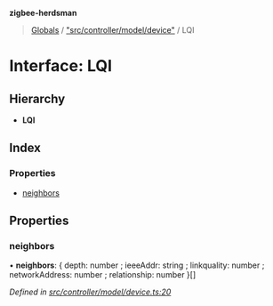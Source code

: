 **zigbee-herdsman**

> [Globals](../README.md) / ["src/controller/model/device"](../modules/_src_controller_model_device_.md) / LQI

# Interface: LQI

## Hierarchy

* **LQI**

## Index

### Properties

* [neighbors](_src_controller_model_device_.lqi.md#neighbors)

## Properties

### neighbors

•  **neighbors**: { depth: number ; ieeeAddr: string ; linkquality: number ; networkAddress: number ; relationship: number  }[]

*Defined in [src/controller/model/device.ts:20](https://github.com/Koenkk/zigbee-herdsman/blob/master/src/src/controller/model/device.ts#L20)*
